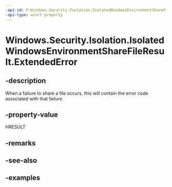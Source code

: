 ```yaml
---
-api-id: P:Windows.Security.Isolation.IsolatedWindowsEnvironmentShareFileResult.ExtendedError
-api-type: winrt property
---
```


# Windows.Security.Isolation.IsolatedWindowsEnvironmentShareFileResult.ExtendedError

<!--
public System.Exception ExtendedError { get; }
-->


## -description
When a failure to share a file occurs, this will contain the error code associated with that failure.
## -property-value
HRESULT
## -remarks

## -see-also

## -examples


